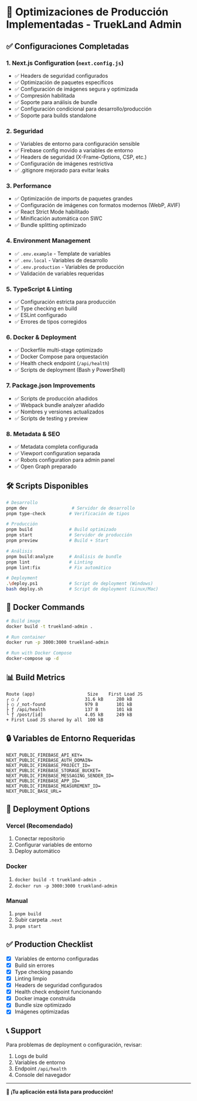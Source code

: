 # 🚀 Optimizaciones de Producción Implementadas - TruekLand Admin

## ✅ Configuraciones Completadas

### 1. **Next.js Configuration (`next.config.js`)**
- ✅ Headers de seguridad configurados
- ✅ Optimización de paquetes específicos
- ✅ Configuración de imágenes segura y optimizada
- ✅ Compresión habilitada
- ✅ Soporte para análisis de bundle
- ✅ Configuración condicional para desarrollo/producción
- ✅ Soporte para builds standalone

### 2. **Seguridad**
- ✅ Variables de entorno para configuración sensible
- ✅ Firebase config movido a variables de entorno
- ✅ Headers de seguridad (X-Frame-Options, CSP, etc.)
- ✅ Configuración de imágenes restrictiva
- ✅ .gitignore mejorado para evitar leaks

### 3. **Performance**
- ✅ Optimización de imports de paquetes grandes
- ✅ Configuración de imágenes con formatos modernos (WebP, AVIF)
- ✅ React Strict Mode habilitado
- ✅ Minificación automática con SWC
- ✅ Bundle splitting optimizado

### 4. **Environment Management**
- ✅ `.env.example` - Template de variables
- ✅ `.env.local` - Variables de desarrollo
- ✅ `.env.production` - Variables de producción
- ✅ Validación de variables requeridas

### 5. **TypeScript & Linting**
- ✅ Configuración estricta para producción
- ✅ Type checking en build
- ✅ ESLint configurado
- ✅ Errores de tipos corregidos

### 6. **Docker & Deployment**
- ✅ Dockerfile multi-stage optimizado
- ✅ Docker Compose para orquestación
- ✅ Health check endpoint (`/api/health`)
- ✅ Scripts de deployment (Bash y PowerShell)

### 7. **Package.json Improvements**
- ✅ Scripts de producción añadidos
- ✅ Webpack bundle analyzer añadido
- ✅ Nombres y versiones actualizados
- ✅ Scripts de testing y preview

### 8. **Metadata & SEO**
- ✅ Metadata completa configurada
- ✅ Viewport configuration separada
- ✅ Robots configuration para admin panel
- ✅ Open Graph preparado

## 🛠️ Scripts Disponibles

```bash
# Desarrollo
pnpm dev                 # Servidor de desarrollo
pnpm type-check         # Verificación de tipos

# Producción
pnpm build              # Build optimizado
pnpm start              # Servidor de producción
pnpm preview            # Build + Start

# Análisis
pnpm build:analyze      # Análisis de bundle
pnpm lint               # Linting
pnpm lint:fix           # Fix automático

# Deployment
.\deploy.ps1            # Script de deployment (Windows)
bash deploy.sh          # Script de deployment (Linux/Mac)
```

## 🐳 Docker Commands

```bash
# Build image
docker build -t truekland-admin .

# Run container
docker run -p 3000:3000 truekland-admin

# Run with Docker Compose
docker-compose up -d
```

## 📊 Build Metrics

```
Route (app)                    Size    First Load JS
┌ ○ /                         31.6 kB     280 kB
├ ○ /_not-found               979 B       101 kB
├ ƒ /api/health               137 B       101 kB
└ ƒ /post/[id]                4.05 kB     249 kB
+ First Load JS shared by all  100 kB
```

## 🔒 Variables de Entorno Requeridas

```env
NEXT_PUBLIC_FIREBASE_API_KEY=
NEXT_PUBLIC_FIREBASE_AUTH_DOMAIN=
NEXT_PUBLIC_FIREBASE_PROJECT_ID=
NEXT_PUBLIC_FIREBASE_STORAGE_BUCKET=
NEXT_PUBLIC_FIREBASE_MESSAGING_SENDER_ID=
NEXT_PUBLIC_FIREBASE_APP_ID=
NEXT_PUBLIC_FIREBASE_MEASUREMENT_ID=
NEXT_PUBLIC_BASE_URL=
```

## 🚀 Deployment Options

### Vercel (Recomendado)
1. Conectar repositorio
2. Configurar variables de entorno
3. Deploy automático

### Docker
1. `docker build -t truekland-admin .`
2. `docker run -p 3000:3000 truekland-admin`

### Manual
1. `pnpm build`
2. Subir carpeta `.next` 
3. `pnpm start`

## ✅ Production Checklist

- [x] Variables de entorno configuradas
- [x] Build sin errores
- [x] Type checking pasando
- [x] Linting limpio
- [x] Headers de seguridad configurados
- [x] Health check endpoint funcionando
- [x] Docker image construida
- [x] Bundle size optimizado
- [x] Imágenes optimizadas

## 📞 Support

Para problemas de deployment o configuración, revisar:
1. Logs de build
2. Variables de entorno
3. Endpoint `/api/health`
4. Console del navegador

---

**🎉 ¡Tu aplicación está lista para producción!**
